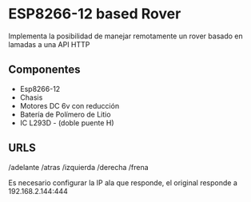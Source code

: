 # ESP8266-12 based Rover

Implementa la posibilidad de manejar remotamente un rover basado en lamadas a una API HTTP


## Componentes
* Esp8266-12
* Chasis
* Motores DC 6v con reducción
* Batería de Polímero de Litio
* IC L293D - (doble puente H)

## URLS
/adelante
/atras
/izquierda
/derecha
/frena


Es necesario configurar la IP ala que responde, el original responde a 192.168.2.144:444